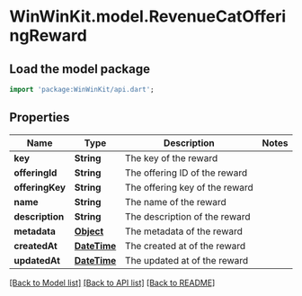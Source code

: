 # WinWinKit.model.RevenueCatOfferingReward

## Load the model package
```dart
import 'package:WinWinKit/api.dart';
```

## Properties
Name | Type | Description | Notes
------------ | ------------- | ------------- | -------------
**key** | **String** | The key of the reward | 
**offeringId** | **String** | The offering ID of the reward | 
**offeringKey** | **String** | The offering key of the reward | 
**name** | **String** | The name of the reward | 
**description** | **String** | The description of the reward | 
**metadata** | [**Object**](.md) | The metadata of the reward | 
**createdAt** | [**DateTime**](DateTime.md) | The created at of the reward | 
**updatedAt** | [**DateTime**](DateTime.md) | The updated at of the reward | 

[[Back to Model list]](../README.md#documentation-for-models) [[Back to API list]](../README.md#documentation-for-api-endpoints) [[Back to README]](../README.md)


